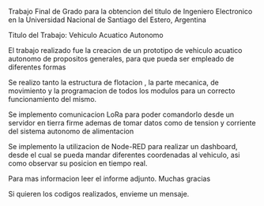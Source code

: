 Trabajo Final de Grado para la obtencion del titulo de Ingeniero Electronico en la Universidad Nacional de Santiago del Estero, Argentina

Titulo del Trabajo: Vehiculo Acuatico Autonomo

El trabajo realizado fue la creacion de un prototipo de vehiculo acuatico autonomo de propositos generales, para que pueda ser empleado de diferentes formas

Se realizo tanto la estructura de flotacion , la parte mecanica, de movimiento y la programacion de todos los modulos para un correcto funcionamiento del mismo.

Se implemento comunicacion LoRa para poder comandorlo desde un servidor en tierra firme ademas de tomar datos como de tension y corriente del sistema autonomo de alimentacion

Se implemento la utilizacion de Node-RED para realizar un dashboard, desde el cual se pueda mandar diferentes coordenadas al vehiculo, asi como observar su posicion en tiempo real. 

Para mas informacion leer el informe adjunto. Muchas gracias


Si quieren los codigos realizados, envieme un mensaje.

